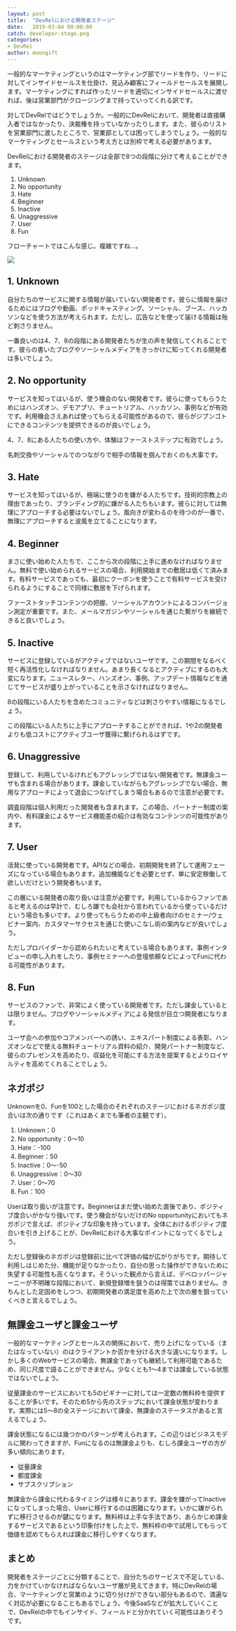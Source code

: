 ```yaml
---
layout: post
title:  "DevRelにおける開発者ステージ"
date:   2019-03-04 00:00:00
catch: developer-stage.png
categories:
- DevRel
author: moongift
---
```


一般的なマーケティングというのはマーケティング部でリードを作り、リードに対してインサイドセールスを仕掛け、見込み顧客にフィールドセールスを展開します。マーケティングにすれば作ったリードを適切にインサイドセールスに渡せれば、後は営業部門がクロージングまで持っていってくれる訳です。

対してDevRelではどうでしょうか。一般的にDevRelにおいて、開発者は直接購入者ではなかったり、決裁権を持っていなかったりします。また、彼らのリストを営業部門に渡したところで、営業部としては困ってしまうでしょう。一般的なマーケティングとセールスという考え方とは別枠で考える必要があります。

DevRelにおける開発者のステージは全部で8つの段階に分けて考えることができます。

1. Unknown
2. No opportunity
3. Hate
4. Beginner
5. Inactive
6. Unaggressive
7. User
8. Fun

フローチャートではこんな感じ。複雑ですね…。

![](/images/articles/flow-chart.png)

## 1. Unknown

自分たちのサービスに関する情報が届いていない開発者です。彼らに情報を届けるためにはブログや動画、ポッドキャスティング、ソーシャル、ブース、ハッカソンなどを使う方法が考えられます。ただし、広告などを使って届ける情報は殆ど刺さりません。

一番良いのは4、7、8の段階にある開発者たちが生の声を発信してくれることです。彼らの書いたブログやソーシャルメディアをきっかけに知ってくれる開発者は多いでしょう。

## 2. No opportunity

サービスを知ってはいるが、使う機会のない開発者です。彼らに使ってもらうためにはハンズオン、デモアプリ、チュートリアル、ハッカソン、事例などが有効です。利用機会さえあれば使ってもらえる可能性があるので、彼らがジブンゴトにできるコンテンツを提供できるのが良いでしょう。

4、7、8にある人たちの使い方や、体験はファーストステップに有効でしょう。

名刺交換やソーシャルでのつながりで相手の情報を掴んでおくのも大事です。

## 3. Hate

サービスを知ってはいるが、極端に使うのを嫌がる人たちです。技術的宗教上の理由であったり、ブランディング的に嫌がる人たちもいます。彼らに対しては無理にアプローチする必要はないでしょう。風向きが変わるのを待つのが一番で、無理にアプローチすると波風を立てることになります。

## 4. Beginner

まさに使い始めた人たちで、ここから次の段階に上手に進めなければなりません。無料で使い始められるサービスの場合、利用開始までの敷居は低くて済みます。有料サービスであっても、最初にクーポンを使うことで有料サービスを受けられるようにすることで同様に敷居を下げられます。

ファーストタッチコンテンツの把握、ソーシャルアカウントによるコンバージョン測定が重要です。また、メールマガジンやソーシャルを通じた繋がりを継続できると良いでしょう。

## 5. Inactive

サービスに登録しているがアクティブではないユーザです。この期間をなるべく短く再活性化しなければなりません。あまり長くなるとアクティブにするのも大変になります。ニュースレター、ハンズオン、事例、アップデート情報などを通じてサービスが盛り上がっていることを示さなければなりません。

8の段階にいる人たちを含めたコミュニティなどは刺さりやすい情報になるでしょう。

この段階にいる人たちに上手にアプローチすることができれば、1や2の開発者よりも低コストにアクティブユーザ獲得に繋げられるはずです。

## 6. Unaggressive

登録して、利用しているけれどもアグレッシブではない開発者です。無課金ユーザも含まれる場合があります。課金していながらもアグレッシブでない場合、無用なアプローチによって退会につなげてしまう場合もあるので注意が必要です。

調査段階は個人利用だった開発者も含まれます。この場合、パートナー制度の案内や、有料課金によるサービス機能差の紹介は有効なコンテンツの可能性があります。

## 7. User

活発に使っている開発者です。APIなどの場合、初期開発を終了して運用フェーズになっている場合もあります。追加機能などを必要とせず、単に安定稼働して欲しいだけという開発者もいます。

この層にいる開発者の取り扱いは注意が必要です。利用しているからファンであると考えるのは早計で、むしろ嫌でも会社から言われているから使っているだけという場合も多いです。より使ってもらうための中上級者向けのセミナー/ウェビナー案内、カスタマーサクセスを通じた使いこなし術の案内などが良いでしょう。

ただしプロバイダーから認められたいと考えている場合もあります。事例インタビューの申し入れをしたり、事例セミナーへの登壇依頼などによってFunに代わる可能性があります。

## 8. Fun

サービスのファンで、非常によく使っている開発者です。ただし課金しているとは限りません。ブログやソーシャルメディアによる発信が目立つ開発者になります。

ユーザ会への参加やコアメンバーへの誘い、エキスパート制度による表彰、ハンズオンなどで使える無料チュートリアル資料の紹介、開発パートナー制度など、彼らのプレゼンスを高めたり、収益化を可能にする方法を提案するとよりロイヤルティを高めてくれることでしょう。

## ネガポジ

Unknownを0、Funを100とした場合のそれぞれのステージにおけるネガポジ度合いは次の通りです（これはあくまでも筆者の主観です）。

1. Unknown：0
2. No opportunity：0〜10
3. Hate：-100
4. Beginner：50
5. Inactive：0〜-50
6. Unaggressive：0〜30
7. User：0〜70
8. Fun：100

Userは取り扱いが注意です。Beginnerはまだ使い始めた直後であり、ポジティブ度合いがかなり強いです。使う機会がないだけのNo opportunityにおいてもネガポジで言えば、ポジティブな印象を持っています。全体におけるポジティブ度合いを引き上げることが、DevRelにおける大事なポイントになってくるでしょう。

ただし登録後のネガポジは登録前に比べて評価の幅が広がりがちです。期待して利用しはじめた分、機能が足りなかったり、自分の思った操作ができないために失望する可能性も高くなります。そういった観点から言えば、デベロッパージャーニーが不明確な段階において、新規登録増を狙うのは得策ではありません。きちんとした足固めをしつつ、初期開発者の満足度を高めた上で次の層を狙っていくべきと言えるでしょう。

## 無課金ユーザと課金ユーザ

一般的なマーケティングとセールスの関係において、売り上げになっている（またはなっていない）のはクライアントか否かを分ける大きな違いになります。しかし多くのWebサービスの場合、無課金であっても継続して利用可能であるため、同じ尺度で語ることができません。少なくとも1〜4までは課金している状態ではないでしょう。

従量課金のサービスにおいても5のビギナーに対しては一定数の無料枠を提供することが多いです。そのため5から先のステップにおいて課金状態が変わります。実際には5〜8の全ステージにおいて課金、無課金のステータスがあると言えるでしょう。

課金状態になるには幾つかのパターンが考えられます。この辺りはビジネスモデルに関わってきますが、Funになるのは無課金よりも、むしろ課金ユーザの方が多い傾向にあります。

- 従量課金
- 都度課金
- サブスクリプション

無課金から課金に代わるタイミングは様々にあります。課金を嫌がってInactiveになってしまった場合、Userに移行するのは困難になります。いかに嫌がられずに移行させるのが鍵になります。無料枠は上手な手法であり、あらかじめ課金するサービスであるという印象付けをした上で、無料枠の中で試用してもらって価値を認めてもらえれば課金に移行しやすくなります。

## まとめ

開発者をステージごとに分類することで、自分たちのサービスで不足している、力をかけていかなければならないユーザ層が見えてきます。特にDevRelの場合、マーケティングと営業のように切り分けができない部分もあるので、満遍なく対応が必要になることもあるでしょう。今後SaaSなどが拡大していくことで、DevRelの中でもインサイド、フィールドと分かれていく可能性はありそうです。